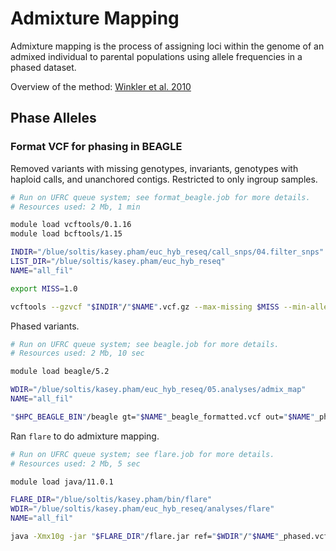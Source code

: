 # Admixture Mapping
Admixture mapping is the process of assigning loci within the genome of an admixed individual to parental populations using allele frequencies in a phased dataset.

Overview of the method: [Winkler et al. 2010](https://doi.org/10.1146/annurev-genom-082509-141523)


## Phase Alleles
### Format VCF for phasing in BEAGLE
Removed variants with missing genotypes, invariants, genotypes with haploid calls, and unanchored contigs. Restricted to only ingroup samples.

```bash
# Run on UFRC queue system; see format_beagle.job for more details.
# Resources used: 2 Mb, 1 min

module load vcftools/0.1.16
module load bcftools/1.15

INDIR="/blue/soltis/kasey.pham/euc_hyb_reseq/call_snps/04.filter_snps"
LIST_DIR="/blue/soltis/kasey.pham/euc_hyb_reseq"
NAME="all_fil"

export MISS=1.0

vcftools --gzvcf "$INDIR"/"$NAME".vcf.gz --max-missing $MISS --min-alleles 2 --not-chr ChrUn --recode --stdout | bcftools view -S "$LIST_DIR"/sample_ids.txt - | bcftools filter -e 'FORMAT/GT="hap"' -O v - | bcftools sort -O v - > "$NAME"_beagle_formatted.vcf
```

Phased variants.

```bash
# Run on UFRC queue system; see beagle.job for more details.
# Resources used: 2 Mb, 10 sec

module load beagle/5.2

WDIR="/blue/soltis/kasey.pham/euc_hyb_reseq/05.analyses/admix_map"
NAME="all_fil"

"$HPC_BEAGLE_BIN"/beagle gt="$NAME"_beagle_formatted.vcf out="$NAME"_phased impute=false burnin=5 iterations=20 phase-states=280 nthreads=11
```

Ran `flare` to do admixture mapping.

```bash
# Run on UFRC queue system; see flare.job for more details.
# Resources used: 2 Mb, 5 sec

module load java/11.0.1

FLARE_DIR="/blue/soltis/kasey.pham/bin/flare"
WDIR="/blue/soltis/kasey.pham/euc_hyb_reseq/analyses/flare"
NAME="all_fil"

java -Xmx10g -jar "$FLARE_DIR"/flare.jar ref="$WDIR"/"$NAME"_phased.vcf.gz ref-panel="$WDIR"/ref_panel.txt gt="$WDIR"/"$NAME"_phased.vcf.gz gt-samples="$WDIR"/gt_samples.txt map="$WDIR"/1060_LH_F2_manual_copy.map min-mac=1 nthreads=12 out="$NAME"_flare
```
